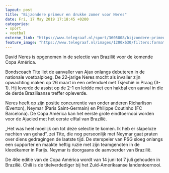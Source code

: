 ```yaml
---
layout: post
title: "Bijzondere primeur en drukke zomer voor Neres"
date: Fri, 17 May 2019 17:18:45 +0200
categories: 
- sport 
- voetbal 
externe_link: "https://www.telegraaf.nl/sport/3605808/bijzondere-primeur-en-drukke-zomer-voor-neres"
feature_image: "https://www.telegraaf.nl/images/1200x630/filters:format(jpeg):quality(80)/cdn-kiosk-api.telegraaf.nl/3760cbe6-78c0-11e9-b8b5-02d2fb1aa1d7.jpg"
---
```


<p class="intro">David Neres is opgenomen in de selectie van Brazilië voor de komende Copa América.</p> <p>Bondscoach Tite liet de aanvaller van Ajax onlangs debuteren in de nationale voetbalploeg. De 22-jarige Neres mocht als invaller zijn opwachting maken op 26 maart in een oefenduel met Tsjechië in Praag (3-1). Hij leverde de assist op de 2-1 en leidde met een hakbal een aanval in die de derde Braziliaanse treffer opleverde.</p><p>Neres heeft op zijn positie concurrentie van onder anderen Richarlison (Everton), Neymar (Paris Saint-Germain) en Philippe Coutinho (FC Barcelona). De Copa América kan het eerste grote eindtoernooi worden voor de Ajacied met het eerste elftal van Brazilië.</p><p>„Het was heel moeilijk om tot deze selectie te komen. Ik heb er slapeloze nachten van gehad”, zei Tite, die nog persoonlijk met Neymar gaat praten over diens gedragingen de laatste tijd. De sterspeler van PSG sloeg onlangs een supporter en maakte heftig ruzie met zijn teamgenoten in de kleedkamer in Parijs. Neymar is doorgaans de aanvoerder van Brazilië.</p><p>De 46e editie van de Copa América wordt van 14 juni tot 7 juli gehouden in Brazilië. Chili is de titelverdediger bij het Zuid-Amerikaanse landentoernooi.</p>
